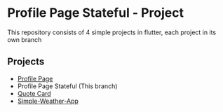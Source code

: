 # Profile Page Stateful - Project
This repository consists of 4 simple projects in flutter, each project in its own branch

## Projects
- [Profile Page](https://github.com/AdamJeddy/Simple-Weather-App/tree/Profile-Page)
- Profile Page Stateful (This branch)
- [Quote Card](https://github.com/AdamJeddy/Simple-Weather-App/tree/Quote-Card)
- [Simple-Weather-App](https://github.com/AdamJeddy/Simple-Weather-App/tree/Weather-App)
